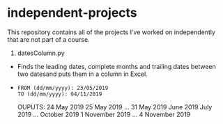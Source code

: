 # independent-projects

This repository contains all of the projects I've worked on independently that are not part of a course.

1. datesColumn.py
* Finds the leading dates, complete months and trailing dates between two datesand puts them in a column in Excel.
*     FROM (dd/mm/yyyy): 23/05/2019
	  TO (dd/mm/yyyy): 04/11/2019
	  
  OUPUTS:
      24 May 2019
	  25 May 2019
      ...
      31 May 2019
      June 2019
      July 2019
      ...
      October 2019
      1 November 2019
      ...
      4 November 2019
